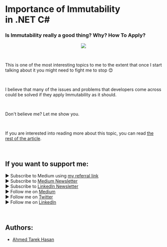 <link rel="canonical" href="https://www.developmentsimplyput.com/post/why-immutability-is-important-in-net-c" />

# Importance of Immutability in .NET C#
### Is Immutability really a good thing? Why? How To Apply?

<p align="center">
  <img src="https://static.wixstatic.com/media/488a99_6ab79ec923bd468e8358cdf795078ce4~mv2.png">
</p>

<br/>

<p>
This is one of the most interesting topics to me to the extent that once I start talking about it you might need to fight me to stop 😊
</p>

<br/>

<p>
I believe that many of the issues and problems that developers come across could be solved if they apply Immutability as it should.
</p>

<br/>

<p>
Don't believe me? Let me show you.
</p>

<br/>

If you are interested into reading more about this topic, you can read [the rest of the article][Article]. 

<br/>

## If you want to support me:
▶ Subscribe to Medium using [my referral link][Membership]<br/>
▶ Subscribe to [Medium Newsletter][Subscribe]<br/>
▶ Subscribe to [LinkedIn Newsletter][Newsletter]<br/>
▶ Follow me on [Medium][Blog]<br/>
▶ Follow me on [Twitter][Twitter]<br/>
▶ Follow me on [LinkedIn][LinkedIn]

<br/>

## Authors:
* [Ahmed Tarek Hasan]


[Ahmed Tarek Hasan]: https://medium.com/@eng_ahmed.tarek
[Blog]: https://medium.com/@eng_ahmed.tarek
[Membership]: https://medium.com/@eng_ahmed.tarek/membership
[Subscribe]: https://medium.com/subscribe/@eng_ahmed.tarek
[Twitter]: https://twitter.com/AhmedTarekHasa1
[LinkedIn]: https://www.linkedin.com/in/atarekhasan/
[Friend Links]: https://www.linkedin.com/feed/update/urn:li:activity:6866082670108143616/
[Newsletter]: https://www.linkedin.com/newsletters/development-simply-put-6866647119655247872/
[Article]: https://www.developmentsimplyput.com/post/why-immutability-is-important-in-net-c
